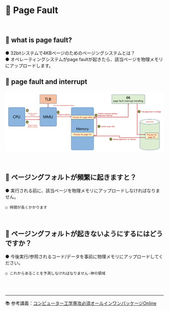 # 🔑 Page Fault

<br>

## 📌 what is page fault?

● 32bitシステムで4KBページのためのページングシステムとは？<br>
● オペレーティングシステムがpage faultが起きたら、該当ページを物理メモリにアップロードします。

## 📌 page fault and interrupt

![PageFaultFlow](./image/page_fault_flow.png)

<br>

## 📌 ページングフォルトが頻繁に起きますと？

● 実行される前に、該当ページを物理メモリにアップロードしなければなりません。
```
○ 時間が長くかかります
```

<br>

## 📌 ページングフォルトが起きないようにするにはどうですか？

● 今後実行/参照されるコード/データを事前に物理メモリにアップロードしてください。
```
○ これからあることを予測しなければなりません-神の領域
```


<br>
<br>

---

📚 参考講義：[コンピューター工学専攻必須オールインワンパッケージOnline](https://fastcampus.co.kr/dev_online_cs)